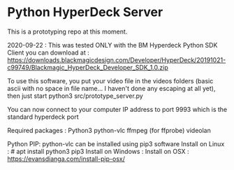 # Python HyperDeck Server

This is a prototyping repo at this moment.

2020-09-22 : This was tested ONLY with the BM Hyperdeck Python SDK Client you can download at : https://downloads.blackmagicdesign.com/Developer/HyperDeck/20191021-c99749/Blackmagic_HyperDeck_Developer_SDK_1.0.zip

To use this software, you put your video file in the videos folders (basic ascii with no space in file name... I haven't done any escaping at all yet), then just start python3 src/prototype_server.py 

You can now connect to your computer IP address to port 9993 which is the standard hyperdeck port

Required packages :
Python3
python-vlc
ffmpeg (for ffprobe)
videolan


Python PIP:
python-vlc can be installed using pip3 software
Install on Linux : # apt install python3 pip3
Install on Windows : 
Install on OSX : https://evansdianga.com/install-pip-osx/

